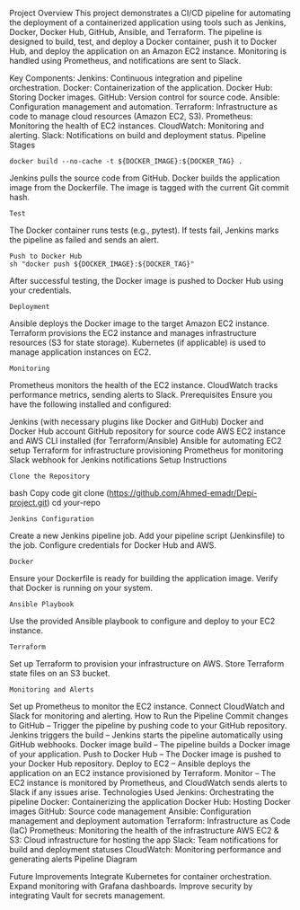 Project Overview
This project demonstrates a CI/CD pipeline for automating the deployment of a containerized application using tools such as Jenkins, Docker, Docker Hub, GitHub, Ansible, and Terraform. The pipeline is designed to build, test, and deploy a Docker container, push it to Docker Hub, and deploy the application on an Amazon EC2 instance. Monitoring is handled using Prometheus, and notifications are sent to Slack.

Key Components:
Jenkins: Continuous integration and pipeline orchestration.
Docker: Containerization of the application.
Docker Hub: Storing Docker images.
GitHub: Version control for source code.
Ansible: Configuration management and automation.
Terraform: Infrastructure as code to manage cloud resources (Amazon EC2, S3).
Prometheus: Monitoring the health of EC2 instances.
CloudWatch: Monitoring and alerting.
Slack: Notifications on build and deployment status.
Pipeline Stages

    docker build --no-cache -t ${DOCKER_IMAGE}:${DOCKER_TAG} .

Jenkins pulls the source code from GitHub.
Docker builds the application image from the Dockerfile.
The image is tagged with the current Git commit hash.

    Test

The Docker container runs tests (e.g., pytest).
If tests fail, Jenkins marks the pipeline as failed and sends an alert.

    Push to Docker Hub
    sh "docker push ${DOCKER_IMAGE}:${DOCKER_TAG}"

After successful testing, the Docker image is pushed to Docker Hub using your credentials.

    Deployment

Ansible deploys the Docker image to the target Amazon EC2 instance.
Terraform provisions the EC2 instance and manages infrastructure resources (S3 for state storage).
Kubernetes (if applicable) is used to manage application instances on EC2.

    Monitoring

Prometheus monitors the health of the EC2 instance.
CloudWatch tracks performance metrics, sending alerts to Slack.
Prerequisites
Ensure you have the following installed and configured:

Jenkins (with necessary plugins like Docker and GitHub)
Docker and Docker Hub account
GitHub repository for source code
AWS EC2 instance and AWS CLI installed (for Terraform/Ansible)
Ansible for automating EC2 setup
Terraform for infrastructure provisioning
Prometheus for monitoring
Slack webhook for Jenkins notifications
Setup Instructions

    Clone the Repository

bash
Copy code
git clone (https://github.com/Ahmed-emadr/Depi-project.git)
cd your-repo

    Jenkins Configuration

Create a new Jenkins pipeline job.
Add your pipeline script (Jenkinsfile) to the job.
Configure credentials for Docker Hub and AWS.

    Docker

Ensure your Dockerfile is ready for building the application image.
Verify that Docker is running on your system.

    Ansible Playbook

Use the provided Ansible playbook to configure and deploy to your EC2 instance.

    Terraform

Set up Terraform to provision your infrastructure on AWS.
Store Terraform state files on an S3 bucket.

    Monitoring and Alerts

Set up Prometheus to monitor the EC2 instance.
Connect CloudWatch and Slack for monitoring and alerting.
How to Run the Pipeline
Commit changes to GitHub – Trigger the pipeline by pushing code to your GitHub repository.
Jenkins triggers the build – Jenkins starts the pipeline automatically using GitHub webhooks.
Docker image build – The pipeline builds a Docker image of your application.
Push to Docker Hub – The Docker image is pushed to your Docker Hub repository.
Deploy to EC2 – Ansible deploys the application on an EC2 instance provisioned by Terraform.
Monitor – The EC2 instance is monitored by Prometheus, and CloudWatch sends alerts to Slack if any issues arise.
Technologies Used
Jenkins: Orchestrating the pipeline
Docker: Containerizing the application
Docker Hub: Hosting Docker images
GitHub: Source code management
Ansible: Configuration management and deployment automation
Terraform: Infrastructure as Code (IaC)
Prometheus: Monitoring the health of the infrastructure
AWS EC2 & S3: Cloud infrastructure for hosting the app
Slack: Team notifications for build and deployment statuses
CloudWatch: Monitoring performance and generating alerts
Pipeline Diagram

Future Improvements
Integrate Kubernetes for container orchestration.
Expand monitoring with Grafana dashboards.
Improve security by integrating Vault for secrets management.
